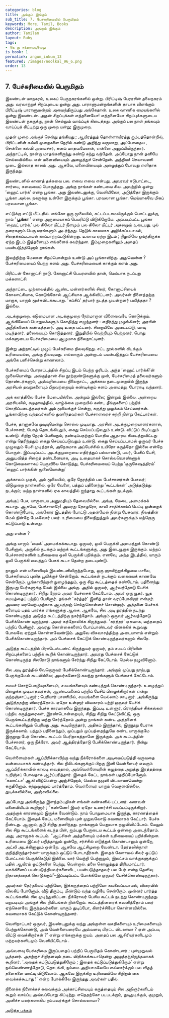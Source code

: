 ```yaml
---
categories: blog
title: அங்கும் இங்கும்
sub_title: 7. பேச்சுரிமையில் பெருமிதம்
keywords: More, Tamil, Books
description: அங்கும் இங்கும்
author: Tamilan
layout: Ruby
tags:
- நெ து சுந்தரவடிவேலு
is_book: 1
permalink: angum_inkum_13
featured: /images/noolkal_96_6.png
order: 13
---
```

## 7. பேச்சுரிமையில் பெருமிதம்

இலண்டன் மாநகரம், உலகப் பெருநகரங்களில் ஒன்று. பிரிட்டிஷ் பேரரசின் தலைநகரம் அது. வரலாற்றுச் சிறப்புடைய ஒன்று அது. பாராளுமன்றங்களின் தாயாக விளங்கும் பிரிட்டிஷ் பாராளுமன்றம் அமைந்திருப்பது அங்கேதான். உலக வாணிக மையங்களில் ஒன்று இலண்டன். அதன் சிறப்புக்கள் எத்தனையோ! எத்தனையோ சிறப்புக்களுடைய இலண்டன் நகருக்கு, நான் செல்லும் வாய்ப்புக் கிடைத்தது. அங்குப் பல நாள் தங்கவும் வாய்ப்புக் கிட்டிற்று ஒரு முறை யன்று; இருமுறை.

முதன் முறை அங்குச் சென்று தங்கியது ; ஆயிரத்துத் தொள்ளாயிரத்து ஐம்பத்தொன்றில், பிரிட்டனின் கல்வி முறைகளை நேரில் கண்டு அறிந்து வருமாறு, அப்போதைய , சென்னை கல்வி அமைச்சர், கனம் மாதவமேனன், என்னை அனுப்பியிருந்தார். அந்நாட்டில், நான்கு மாதங்களிருந்து கண்டு கற்று வந்தேன். அப்போது நான் தனியே செல்லவில்லை. என் மனைவியையும் அழைத்துச் சென்றேன். அந்நியச் செலாவணி முடை இல்லாத காலம் அது. ஆகவே, மனைவியையும் அழைத்துப் போவது எளிதாக இருந்தது.

இலண்டனில் காணத் தக்கவை பல. எவை எவை என்பது, அவரவர் ஈடுபாட்டை, சார்பை, சுவையைப் பொருத்தது. அங்கு நாங்கள் கண்டவை சில. அவற்றில் ஒன்று ‘ஹைட் பார்க்’ என்ற பூங்கா. அது இலண்டனுக்கு, வெளியிலோ, அடுத்தோ இருக்கும் பூங்கா அல்ல. நகருக்கு உள்ளே இருக்கும் பூங்கா. பரவலான பூங்கா. மெய்யாகவே மிகப் பரவலான பூங்கா.

எட்டுக்கு எட்டு மீட்டரில். எங்கோ ஒரு மூலையில், கட்டப்படாமலிருக்கும் பொட்டலுக்கு, நாம் ‘ **பூங்கா** ’ என்று அருமையாகப் பெயரிட்டு விடுகிறோமே. அப்படிப்பட்ட பூங்கா ‘ஹைட் பார்க்.’ பல கிலோ மீட்டர் நீளமும் பல கிலோ மீட்டர் அகலமும் உடையது. புல் தரைகளும் பெரு மரங்களும் அடர்ந்தது. நெடுங் காலமாக அழிக்கப்படாமல், சிதைக்கப்படாமல் காப்பாற்றப்படுகின்றது. உலாவ ஏற்ற இடம் ; நிழலிலே ஒய்ந்திருக்க ஏற்ற இடம் இத்தனையும் எங்களைக் கவர்ந்தன. இம்முறைகளிலும் அதைப் பயன்படுத்தினோம் நாங்கள்.

இவற்றிற்கு மேலான சிறப்பொன்றும் உண்டு அப் பூங்காவிற்கு. அதுவென்ன ? பேச்சுரிமையைப் பெற்ற களம் அது. பேச்சுரிமையைக் காக்கும் களம் அது.

பிரிட்டன் கோனாட்சி நாடு. கோனாட்சி பெயரளவில் தான், மெய்யாக நடப்பது மக்களாட்சி.

அந்நாட்டை முற்காலத்தில் ஆண்ட மன்னர்களில் சிலர், கோனாட்சியைக் கோலாட்சியாக, கொடுங்கோல் ஆட்சியாக ஆக்கிவிட்டனர். அவர்கள் நினைத்தற்கு மாறாக, யாரும் மூச்சுவிடக்கூடாது. 'கப்சிப்' தர்பார் நடத்த முயன்றனர் பலித்ததா ? இல்லை.

அடக்குமுறை, கடுமையான அடக்குமுறை நேர்மாறான விளைவையே கொடுக்கும். ஆங்கிலேயப் பொதுமக்களும் கொதித்து எழுந்தனர் : எதிர்த்து முழங்கினர்; அரசின் அநீதிகளைக் கண்டித்தனர். அடி உதை பட்டனர். சிறையிலே அடைபட்டு, வாடி மடிந்தனர். தலையையும் கொடுத்தனர். இறுதியில் வெற்றியும் பெற்றனர். பொது மக்களுடைய பேச்சுரிமையை ஆழமாக நிலைநாட்டினர்.

இன்று அந்நாட்டில் முழுப் பேச்சுரிமை நிலவுகிறது. சட்ட நூல்களில் கிடக்கும் உரிமையல்ல, அங்கு நிலவுவது. எல்லாரும் அன்றாடம் பயன்படுத்தும் பேச்சுரிமையை அங்கே பளிச்சென்று காணலாம்.

பேச்சுரிமைப் போராட்டத்தில் சிறப்பு இடம் பெற்ற ஓரிடம், அந்த ‘ஹைட் பார்க்கி’ன் மூலையொன்று. அங்குத்தான் சில நூற்றாண்டுகளுக்கு முன், பேச்சுரிமைத் தலைவர்களும் தொண்டர்களும், அவ்வுரிமையை நிலைநாட்ட, அக்கால நடைமுறையில் இருந்த அரசியல் தவறுகளையும் பிறவற்றையும் கண்டிக்கும் களம் அமைத்து, போராடி வந்தனர்.

அக் களத்திலே பேச்சு மேடையில்லை. அன்றும் இல்லை; இன்றும் இல்லை. அன்றைய அரசியலில், சமுதாயத்தில், வாழ்க்கை முறையில் கண்ட தீங்குகளைப் பற்றிக் கொதிப்படைந்தவர்கள் அம் மூலைக்குச் சென்று, கருத்து முழக்கம் செய்வார்கள். பூங்காவிற்கு வந்தவர்களில் துணிந்தவர்கள் பேச்சாளரைச் சுற்றி நின்று கேட்பார்கள்.

பேச்சு, தானாகவே முடியுமென்று சொல்ல முடியாது. அரசின் அடக்குமுறையாளர்களால், பேச்சாளர், பேசத் தொடங்கியதும், கைது செய்யப்படுவதும் உண்டு. விட்டுப் பிடிப்பதும் உண்டு. சிறிது நேரம் பேசியதும், தண்டிப்பதற்குப் போதிய ஆதாரம கிடைத்துவிட்டது என்று தெரிந்ததும் கைது செய்யப்படுவதும் உண்டு. கைது செய்யப்படாமல் ஒருவர் பேச்சு முழுவதும் பேசி முடித்தால், அநேகமாக அப்பேச்சில் உயிரோ கருத்தோ இல்லை என்றே பொருள். இப்படிப்பட்ட அடக்குமுறையை எதிர்த்துப் பல்லாண்டு, பலர், பேசிப் பேசி, அனுபவித்த சிறைத் தண்டனையாக, அடி உதையாகச் சொல்லவொண்ணாக் கொடுமைகளாகப் பெருவிலை கொடுத்து, பேச்சுரிமையைப் பெற்ற ‘குருகேஷத்திரம்’ ‘ஹைட் பார்க்கின் மூலையொன்று’

அக்காலம் முதல், அம் மூலையில், ஒரே நேரத்தில் பல பேச்சாளர்கள் பேசுவர்; விடுமுறை நாள்களில், ஒரே வேளை, பத்துப் பதினைந்து ‘கூட்டங்கள்’ அடுத்தடுத்து நடக்கும்; மற்ற நாள்களில் ஏக காலத்தில் ஐந்தாறு கூட்டங்கள் நடக்கும்.

அங்குப் பேச, யாருடைய அனுமதியும் தேவையில்லை. அங்கு, மேடை அமைக்கக் கூடாது. ஆகவே, பேச்சாளரே! அவரது தோழரோ, காலி சாதிக்காய்ப் பெட்டி ஒன்றைக் கொண்டுபோய், அங்கோர் இடத்தில் போட்டு அதன்மேல் நின்று பேசுவார். நிலத்தின் மேல் நின்றே பேசுவோர் பலர். உரிமையை நிலைநிறுத்தும் அவர்களுக்கும் மற்றொரு கட்டுப்பாடு உள்ளது.

அது என்ன ?

அங்கு யாரும் ‘மைக்’ அமைக்கக்கூடாது. ஒருவர், ஒலி பெருக்கி அமைத்துக் கொண்டு பேசினால், அருகில் நடக்கும் மற்றக் கூட்டங்களுக்கு, அது இடையூறாக இருக்கும். மற்றப் பேச்சாளர்களின் உரிமையை ஒலி பெருக்கி பறிக்கும். எனவே, அந்த இடத்தில், யாரும் ஒலி பெருக்கி வைத்துப் பேசக் கூடா தென்ற தடையுண்டு.

நானும் என் மனைவியும் இலண்டனிலிருந்தபோது, ஒரு ஞாயிற்றுக்கிழமை மாலை, பேச்சுரிமைப் புனித பூமிக்குச் சென்றோம். கூட்டங்கள் நடக்கும் வகையைக் காணவே சென்றோம். பூங்காவிற்குள் நுழைந்ததும், ஒரு சிறு கூட்டத்தைக் கண்டோம். பதினைந்து இருபது பேர்களுக்கு மேல் இல்லை அங்கு. அதில் ஒருவர், ஆர்வத்தோடு பேசிக் கொண்டிருந்தார். சிறிது நேரம் அவர் பேச்சைக் கேட்டோம். அவர் ஒரு யூதர். யூத சமயத்தைப் பற்றிப் பேசினார். தங்கள் 'கர்த்தர்' இனித் தான் வரப்போகிறார் என்றார். அவரை வரவேற்பதற்காக ஆயத்தஞ் செய்துகொள்ளச் சொன்னார். அத்தனை பேச்சுக் களையும் பதம் பார்க்க எங்களுக்கு ஆசை. ஆகவே, சில அடி துரத்தில் நடந்து கொண்டிருந்த அடுத்த கூட்டத்திற்கு நகர்ந்தோம். அங்கும் ஒருவர் ஆர்வத்தோடு பேசிக்கொண் டிருந்தார். அவர் கத்தோலிக்க கிருத்துவர். 'கர்த்தர்' ஏசுவாக, வந்ததைப் பற்றிப் பேசினார். அவரது கொள்கைகளைப் போப்பாண்டவர் விளக்கிக் கூறுவது போலவே ஏற்றுக் கொள்ளவேண்டும். அதுவே விசுவாசத்திற்கு அடையாளம் என்றும் பேசிக்கொண்டிருந்தார். அப் பேச்சைக் கேட்டுக் கொண்டிருந்தவர்களும் சிலரே.

அடுத்த கூட்டத்தில் பிராடெஸ்டண்ட் கிருத்துவர் ஒருவர், தம் சமயப் பிரிவின் சிறப்புக்களைப் பற்றிக் கூறிக் கொண்டிருந்தார். அவரது பேச்சைக் கேட்டுக் கொண்டிருந்த சிலரோடு நாங்களும் சேர்ந்து சிறிது கேட்டோம். மெல்ல நழுவினோம்.

சில அடி துரத்தில் வேறொருவர் பேசிக்கொண்டிருந்தார். அங்கும் முப்பது நாற்பது பேருக்குமேல் கூடவில்லை; அவர்களோடு கலந்து நாங்களும் பேச்சைக் கேட்டோம்.

சமயச் சொற்பொழிவுகளையும், சமயங்களையும் கண்டித்துக் கொண்டிருந்தார். உழைத்துப் பிழைக்க முடியாதவர்கள், ஆண்டவனைப் பற்றிப் பேசிப் பிழைக்கிறார்கள் என்று குற்றஞ்சாட்டினார் ; பெரியார் பாணியில், சமயங்களை யெல்லாம் சாடினார். அங்கிருந்து அடுத்ததற்கு விரைந்தோம். ஏதோ உள்ளுர் விவகாரம் பற்றி ஒருவர் பேசிக் கொண்டிருந்தார். பேச்சு காரமாகவே இருந்தது. இப்படி உள்ளுர், பிராந்தியச் சிக்கல்கள் பற்றிய கருத்துரைகள், இரண்டொன்றையும், சிறிது சிறிது கேட்டுவிட்டு, ஒரு பெருங்கூட்டத்திற்கு வந்து சேர்ந்தோம் அன்று நாங்கள் கண்ட அத்தனைக் கூட்டங்களிலும் பெரியது அது. கூடியிருந்தார், அதிகம் இருந்தால், இருநூறு பேராக இருக்கலாம். பத்தும் பதினைந்தும், முப்பதும் முப்பத்தைந்துமே கண்ட யாருக்குமே இருநூறு பேர் கொண்ட கூட்டம் பெரிதாகத்தானே இருக்கும். அக் கூட்டத்தின் பேச்சாளர், ஒரு நீக்ரோ. அவர் ஆத்திரத்தோடு பேசிக்கொண்டிருந்தார். நின்று கேட்டோம்.

வெள்ளையர்கள் ஆப்பிரிக்காவிற்கு வந்து நீக்ரோக்களை அடிமைப்படுத்தி வருவதை வன்மையாகக் கண்டித்தார். சில நிமிடங்களுக்குப் பிறகு இனி வெள்ளையர் எவரும் ஆப்பிரிக்காவில் காலடி வைத்தால், அவ்வெள்ளையரின் கழுத்தை அறுத்து இரத்தத்தை உறிஞ்சப் போவதாக ஆர்ப்பரித்தார். இதைக் கேட்ட நாங்கள் பதறிப்போனோம். ‘கலாட்டா’ ஆகி விடுமென்று அஞ்சினோம், மெல்ல நழுவி விடலாமாவென்று கருதினோம். சுற்றுமுற்றும் பார்த்தோம். வெள்ளையர் யாரும் வெகுளவில்லை, துடிக்கவில்லை, அஞ்சவில்லை.

அப்போது அங்கிருந்த இளந்தம்பதிகள் எங்கள் கண்களில் பட்டனர். கணவன் மனைவியிடம் கூறினார் ; “கண்ணே! இவர் ஏதோ உணர்ச்சி வயப்பட்டிருக்கிறார். அதற்குக் காரணமும் இருக்க வேண்டும். நாம் பொறுமையாக இருந்து, காரணத்தைக் கேட்போம். இதைக் கேட்ட மனைவியும் புன் முறுவலோடு கவனமாகக் கேட்டார். பேச்சு நீண்டது. ஆனால், சூடு சிறிது தணிந்தது. நாங்களும் மெதுவாக நழுவிவிட்டோம். மேலும் சில சிறு கூட்டங்களைக் கடந்த பின், ஐம்பது பேருடைய கூட்டம் ஒன்றை அடைந்தோம். அது, அராஜகக் கூட்டம். “ஆட்சிகள் அத்தனையும் மக்கள் உரிமையைப் பறிக்கின்றன. உரிமையை இட்லர் பறித்தாலும் ஒன்றே, சர்ச்சில் எடுத்துக் கொண்டாலும் ஒன்றே, அட்லி அடக்கினாலும் ஒன்றே. ஆகவே ஆட்சிமுறை வேண்டா. தேர்தலில்நாள் குறித்திருந்தார்கள்-யாருக்கும் ஒட்டுப் போடாதீர்கள். இதைக் கேளாமல் சிலர் ஒட்டுப் போட்டால் பெருங்கெடுதி இல்லை. யார் வெற்றி பெற்றாலும், இலட்சம் வாக்குகளுக்குப் பதில் ஆயிரம் ஒட்டுகளே பெற்று, வென்றால். தலை கொழுத்துத் திரியமாட்டார். வாக்கினைப் பயன்படுத்தியவர்களைவிட, பயன்படுத்தாதவர் பல பேர் என்ற தெளிவு நிதானத்தைக் கொடுக்கும்”-இப்படிப்பட்ட போக்கிலே ஒருவர் பேசிக்கொண்டிருந்தார்.

அவர்கள் தேர்தலைப் பற்றியோ, இக்கருத்தைப் பற்றியோ கவலைப்படாமல், விரைவில் விலகிப் போனோம். வீடு திரும்ப, மீண்டும் வந்த வழியே சென்றோம். முன்னர் பார்த்த கூட்டங்களில் சில முடிந்துவிட்டன. நீக்ரோவர் பேசிய கூட்டம் நடந்து கொண்டிருந்தது. மறுபடியும் அங்குச் சில நிமிடங்கள் நின்றோம். கூட்டத்தினரைக் கவனித்தோம் பலர் ஏற்கெனவே இருந்தவர்களே. யாரும் துடிப்போ, கிளர்ச்சியோ கொள்ளவில்லை. கவனமாகக் கேட்டுக் கொண்டிருந்தனர்.

வெளிநாட்டார் ஒருவர், இலண்டனுக்கு வந்து அங்குள்ள வசதிகளையும் உரிமைகளையும் பெற்றுக்கொண்டு, அவ் வெள்ளையரையே அவ்வளவு மிரட்ட விடலாமா ? ஏன் அப்படி விட்டு வைக்கிறார்கள் ?’ என்று எங்களுக்கு ஐயம். அதைப் பல ஆசிரியர்களிடமும் மற்றவர்களிடமும் வெளியிட்டோம் .

அவ்வளவு பேச்சுரிமை இருப்பதைப் பற்றிப் பெருமிதம் கொண்டனர் ; புன்முறுவல் பூத்தனர். அதற்குச் சிறிதளவும் தடை விதிக்கக்கூடாதென்று அழுத்தந்திருத்தமாகக் கூறினர். ‘அதைக் கட்டுப்படுத்துகிறோம் ; இதைக் கட்டுப்படுத்துகிறோம்’ என்று நல்லெண்ணத்தோடு, தொடங்கி, நம்மை அறியாமலேயே எல்லார்க்கும் பல விதத் தளைகளை மாட்டி விடுவோம். ஆகவே இருக்கிற உரிமையிலே சிறிதும் கை வைக்கக்கூடாது !’ என்ற போக்கிலே இருந்தது அவர்கள் பதில்.

நினைக்க நினைக்கச் சுவைக்கும் அக்காட்சியையும் கருத்தையும் சில அறிஞர்களிடம் கூறும் வாய்ப்பு அவ்வப்போது கிட்டிற்று. எதெதற்கோ படபடக்கும், துடிதுடிக்கும், குமுறும், அனிச்ச மலர்களாகிய நம்மவர்க்குச் சொல்லலாமா?

[அடுத்த பக்கம்](angum_inkum_14)